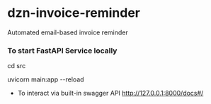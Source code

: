 # dzn-invoice-reminder
Automated email-based invoice reminder

### To start FastAPI Service locally
cd src

uvicorn main:app --reload

* To interact via built-in swagger API
http://127.0.0.1:8000/docs#/
